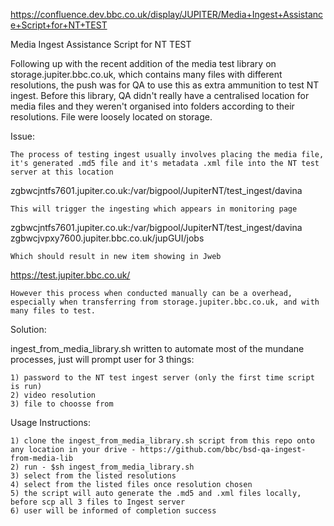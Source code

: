 https://confluence.dev.bbc.co.uk/display/JUPITER/Media+Ingest+Assistance+Script+for+NT+TEST

Media Ingest Assistance Script for NT TEST


Following up with the recent addition of the media test library on storage.jupiter.bbc.co.uk, which contains many files with different resolutions, the push was for QA to use this as extra ammunition to test NT ingest. Before this library, QA didn't really have a centralised location for media files and they weren't organised into folders according to their resolutions. File were loosely located on storage.


Issue:

    The process of testing ingest usually involves placing the media file, it's generated .md5 file and it's metadata .xml file into the NT test server at this location

zgbwcjntfs7601.jupiter.co.uk:/var/bigpool/JupiterNT/test_ingest/davina

    This will trigger the ingesting which appears in monitoring page 

zgbwcjntfs7601.jupiter.co.uk:/var/bigpool/JupiterNT/test_ingest/davina
zgbwcjvpxy7600.jupiter.bbc.co.uk/jupGUI/jobs

    Which should result in new item showing in Jweb

https://test.jupiter.bbc.co.uk/

    However this process when conducted manually can be a overhead, especially when transferring from storage.jupiter.bbc.co.uk, and with many files to test.


Solution:

ingest_from_media_library.sh written to automate most of the mundane processes, just will prompt user for 3 things:

    1) password to the NT test ingest server (only the first time script is run)
    2) video resolution
    3) file to choosse from


Usage Instructions:

    1) clone the ingest_from_media_library.sh script from this repo onto any location in your drive - https://github.com/bbc/bsd-qa-ingest-from-media-lib
    2) run - $sh ingest_from_media_library.sh
    3) select from the listed resolutions
    4) select from the listed files once resolution chosen
    5) the script will auto generate the .md5 and .xml files locally, before scp all 3 files to Ingest server
    6) user will be informed of completion success

